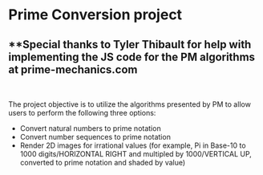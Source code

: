 # Prime Conversion project
## **Special thanks to Tyler Thibault for help with implementing the JS code for the PM algorithms at prime-mechanics.com

<br>

The project objective is to utilize the algorithms presented by PM to allow users to perform the following three options:
- Convert natural numbers to prime notation
- Convert number sequences to prime notation
- Render 2D images for irrational values (for example, Pi in Base-10 to 1000 digits/HORIZONTAL RIGHT and multipled by 1000/VERTICAL UP, converted to prime notation and shaded by value)